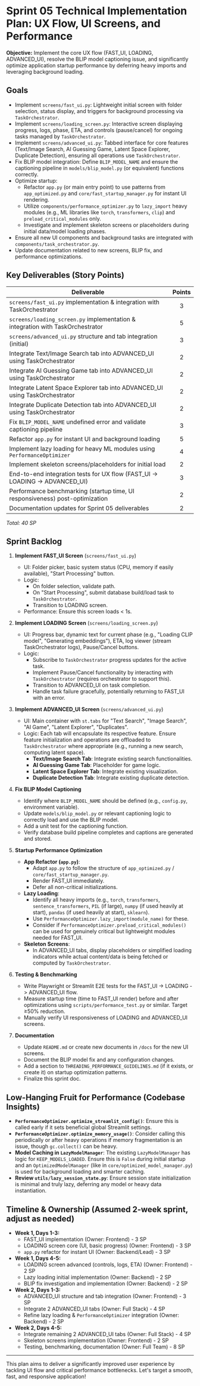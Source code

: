 # Sprint 05 Technical Implementation Plan: UX Flow, UI Screens, and Performance

**Objective:** Implement the core UX flow (FAST_UI, LOADING, ADVANCED_UI), resolve the BLIP model captioning issue, and significantly optimize application startup performance by deferring heavy imports and leveraging background loading.

## Goals

-   Implement `screens/fast_ui.py`: Lightweight initial screen with folder selection, status display, and triggers for background processing via `TaskOrchestrator`.
-   Implement `screens/loading_screen.py`: Interactive screen displaying progress, logs, phase, ETA, and controls (pause/cancel) for ongoing tasks managed by `TaskOrchestrator`.
-   Implement `screens/advanced_ui.py`: Tabbed interface for core features (Text/Image Search, AI Guessing Game, Latent Space Explorer, Duplicate Detection), ensuring all operations use `TaskOrchestrator`.
-   Fix BLIP model integration: Define `BLIP_MODEL_NAME` and ensure the captioning pipeline in `models/blip_model.py` (or equivalent) functions correctly.
-   Optimize startup:
    -   Refactor `app.py` (or main entry point) to use patterns from `app_optimized.py` and `core/fast_startup_manager.py` for instant UI rendering.
    -   Utilize `components/performance_optimizer.py` to `lazy_import` heavy modules (e.g., ML libraries like `torch`, `transformers`, `clip`) and `preload_critical_modules` only.
    -   Investigate and implement skeleton screens or placeholders during initial data/model loading phases.
-   Ensure all new UI components and background tasks are integrated with `components/task_orchestrator.py`.
-   Update documentation related to new screens, BLIP fix, and performance optimizations.

## Key Deliverables (Story Points)

| Deliverable                                                                 | Points |
| --------------------------------------------------------------------------- | :----: |
| `screens/fast_ui.py` implementation & integration with TaskOrchestrator     |   3    |
| `screens/loading_screen.py` implementation & integration with TaskOrchestrator |   5    |
| `screens/advanced_ui.py` structure and tab integration (initial)            |   3    |
| Integrate Text/Image Search tab into ADVANCED_UI using TaskOrchestrator     |   2    |
| Integrate AI Guessing Game tab into ADVANCED_UI using TaskOrchestrator    |   2    |
| Integrate Latent Space Explorer tab into ADVANCED_UI using TaskOrchestrator |   2    |
| Integrate Duplicate Detection tab into ADVANCED_UI using TaskOrchestrator   |   2    |
| Fix `BLIP_MODEL_NAME` undefined error and validate captioning pipeline      |   3    |
| Refactor `app.py` for instant UI and background loading                     |   5    |
| Implement lazy loading for heavy ML modules using `PerformanceOptimizer`    |   4    |
| Implement skeleton screens/placeholders for initial load                    |   2    |
| End-to-end integration tests for UX flow (FAST_UI -> LOADING -> ADVANCED_UI)|   3    |
| Performance benchmarking (startup time, UI responsiveness) post-optimization |   2    |
| Documentation updates for Sprint 05 deliverables                            |   2    |

_Total: 40 SP_

## Sprint Backlog

1.  **Implement FAST_UI Screen** (`screens/fast_ui.py`)
    *   UI: Folder picker, basic system status (CPU, memory if easily available), "Start Processing" button.
    *   Logic:
        *   On folder selection, validate path.
        *   On "Start Processing", submit database build/load task to `TaskOrchestrator`.
        *   Transition to LOADING screen.
    *   Performance: Ensure this screen loads < 1s.

2.  **Implement LOADING Screen** (`screens/loading_screen.py`)
    *   UI: Progress bar, dynamic text for current phase (e.g., "Loading CLIP model", "Generating embeddings"), ETA, log viewer (stream TaskOrchestrator logs), Pause/Cancel buttons.
    *   Logic:
        *   Subscribe to `TaskOrchestrator` progress updates for the active task.
        *   Implement Pause/Cancel functionality by interacting with `TaskOrchestrator` (requires orchestrator to support this).
        *   Transition to ADVANCED_UI on task completion.
        *   Handle task failure gracefully, potentially returning to FAST_UI with an error.

3.  **Implement ADVANCED_UI Screen** (`screens/advanced_ui.py`)
    *   UI: Main container with `st.tabs` for "Text Search", "Image Search", "AI Game", "Latent Explorer", "Duplicates".
    *   Logic: Each tab will encapsulate its respective feature. Ensure feature initialization and operations are offloaded to `TaskOrchestrator` where appropriate (e.g., running a new search, computing latent space).
        *   **Text/Image Search Tab**: Integrate existing search functionalities.
        *   **AI Guessing Game Tab**: Placeholder for game logic.
        *   **Latent Space Explorer Tab**: Integrate existing visualization.
        *   **Duplicate Detection Tab**: Integrate existing duplicate detection.

4.  **Fix BLIP Model Captioning**
    *   Identify where `BLIP_MODEL_NAME` should be defined (e.g., `config.py`, environment variable).
    *   Update `models/blip_model.py` or relevant captioning logic to correctly load and use the BLIP model.
    *   Add a unit test for the captioning function.
    *   Verify database build pipeline completes and captions are generated and stored.

5.  **Startup Performance Optimization**
    *   **App Refactor (`app.py`)**:
        *   Adapt `app.py` to follow the structure of `app_optimized.py` / `core/fast_startup_manager.py`.
        *   Render FAST_UI immediately.
        *   Defer all non-critical initializations.
    *   **Lazy Loading**:
        *   Identify all heavy imports (e.g., `torch`, `transformers`, `sentence_transformers`, `PIL` (if large), `numpy` (if used heavily at start), `pandas` (if used heavily at start), `sklearn`).
        *   Use `PerformanceOptimizer.lazy_import(module_name)` for these.
        *   Consider if `PerformanceOptimizer.preload_critical_modules()` can be used for genuinely critical but lightweight modules needed for FAST_UI.
    *   **Skeleton Screens**:
        *   In ADVANCED_UI tabs, display placeholders or simplified loading indicators while actual content/data is being fetched or computed by `TaskOrchestrator`.

6.  **Testing & Benchmarking**
    *   Write Playwright or Streamlit E2E tests for the FAST_UI -> LOADING -> ADVANCED_UI flow.
    *   Measure startup time (time to FAST_UI render) before and after optimizations using `scripts/performance_test.py` or similar. Target ≥50% reduction.
    *   Manually verify UI responsiveness of LOADING and ADVANCED_UI screens.

7.  **Documentation**
    *   Update `README.md` or create new documents in `/docs` for the new UI screens.
    *   Document the BLIP model fix and any configuration changes.
    *   Add a section to `THREADING_PERFORMANCE_GUIDELINES.md` (if it exists, or create it) on startup optimization patterns.
    *   Finalize this sprint doc.

## Low-Hanging Fruit for Performance (Codebase Insights)

*   **`PerformanceOptimizer.optimize_streamlit_config()`**: Ensure this is called early if it sets beneficial global Streamlit settings.
*   **`PerformanceOptimizer.optimize_memory_usage()`**: Consider calling this periodically or after heavy operations if memory fragmentation is an issue, though `gc.collect()` can be heavy.
*   **Model Caching in `LazyModelManager`**: The existing `LazyModelManager` has logic for `KEEP_MODELS_LOADED`. Ensure this is `False` during initial startup and an `OptimizedModelManager` (like in `core/optimized_model_manager.py`) is used for background loading and smarter caching.
*   **Review `utils/lazy_session_state.py`**: Ensure session state initialization is minimal and truly lazy, deferring any model or heavy data instantiation.

## Timeline & Ownership (Assumed 2-week sprint, adjust as needed)

*   **Week 1, Days 1-3:**
    *   FAST_UI implementation (Owner: Frontend) - 3 SP
    *   LOADING screen core (UI, basic progress) (Owner: Frontend) - 3 SP
    *   `app.py` refactor for instant UI (Owner: Backend/Lead) - 3 SP
*   **Week 1, Days 4-5:**
    *   LOADING screen advanced (controls, logs, ETA) (Owner: Frontend) - 2 SP
    *   Lazy loading initial implementation (Owner: Backend) - 2 SP
    *   BLIP fix investigation and implementation (Owner: Backend) - 2 SP
*   **Week 2, Days 1-3:**
    *   ADVANCED_UI structure and tab integration (Owner: Frontend) - 3 SP
    *   Integrate 2 ADVANCED_UI tabs (Owner: Full Stack) - 4 SP
    *   Refine lazy loading & `PerformanceOptimizer` integration (Owner: Backend) - 2 SP
*   **Week 2, Days 4-5:**
    *   Integrate remaining 2 ADVANCED_UI tabs (Owner: Full Stack) - 4 SP
    *   Skeleton screens implementation (Owner: Frontend) - 2 SP
    *   Testing, benchmarking, documentation (Owner: Full Team) - 8 SP

---

This plan aims to deliver a significantly improved user experience by tackling UI flow and critical performance bottlenecks.
Let's target a smooth, fast, and responsive application! 